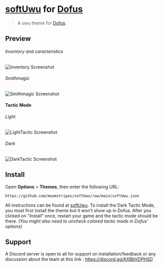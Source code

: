 # [softUwu] for [Dofus]

[Dofus]: https://dofus.com
[softUwu]: https://dofus.com/fr/forum/1578-themes-interfaces/2349874-2-60-softuwu-theme-uwu

> A uwu theme for [Dofus].



## Preview
###### Inventory and caracteristics
![Inventory Screenshot](https://i.imgur.com/MCmXuLi.jpeg)

###### Smithmagic
![Smithmagic Screenshot](https://i.imgur.com/s00y7H4.png)

#### Tactic Mode
###### Light

![LightTactic Screenshot](https://i.imgur.com/QhGLJmm.png)

###### Dark

![DarkTactic Screenshot](https://i.imgur.com/0OmY6Sa.webp)

## Install

Open **Options** > **Themes**, then enter the following URL:

```
https://github.com/moamstripes/softUwu/raw/main/softUwu.json
```

All instructions can be found at [softUwu].
To install the Dark Tactic Mode, you must first install the theme but it won't show up in Dofus. After you clicked on "Install" once, restart your game and the tactic mode should be there. *(You might also need to uncheck colored tactic mode in Dofus' options)*

## Support

A Discord server is open to all for support on installation/feedback or any discussion about the team at this link : https://discord.gg/AXBbVDPHSD

